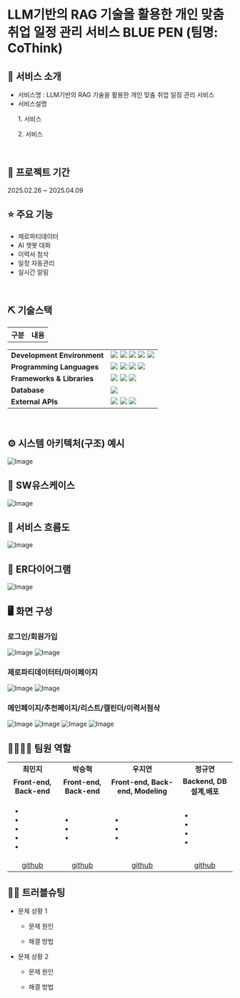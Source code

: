 # LLM기반의 RAG 기술을 활용한 개인 맞춤 취업 일정 관리 서비스 BLUE PEN (팀명: CoThink)


## 👀 서비스 소개
* 서비스명 : LLM기반의 RAG 기술을 활용한 개인 맞춤 취업 일정 관리 서비스
* 서비스설명
   <p>1. 서비스</P>
   <p>2. 서비스</p>
<br>

## 📅 프로젝트 기간
2025.02.26 ~ 2025.04.09
<br>

## ⭐ 주요 기능
* 제로파티데이터
* AI 챗봇 대화
* 이력서 첨삭
* 일정 자동관리
* 실시간 알림
<br>

## ⛏ 기술스택
<table>
    <tr>
        <th>구분</th>
        <th>내용</th>
    </tr>
    <tr>
	<table>
	  <tr>
	    <td><strong>Development Environment</strong></td>
	    <td>
	      <img src="https://img.shields.io/badge/GitHub-181717?style=for-the-badge&logo=github&logoColor=white"/>
	      <img src="https://img.shields.io/badge/VSCode-007ACC?style=for-the-badge&logo=visualstudiocode&logoColor=white"/>
	      <img src="https://img.shields.io/badge/Eclipse-2C2255?style=for-the-badge&logo=eclipseide&logoColor=white"/>
	      <img src="https://img.shields.io/badge/Naver_Cloud-03C75A?style=for-the-badge&logo=naver&logoColor=white"/>
	      <img src="https://img.shields.io/badge/Python-3776AB?style=for-the-badge&logo=python&logoColor=white"/>
	    </td>
	  </tr>
	  <tr>
	    <td><strong>Programming Languages</strong></td>
	    <td>
	      <img src="https://img.shields.io/badge/HTML5-E34F26?style=for-the-badge&logo=html5&logoColor=white"/>
	      <img src="https://img.shields.io/badge/CSS3-1572B6?style=for-the-badge&logo=css3&logoColor=white"/>
	      <img src="https://img.shields.io/badge/JavaScript-F7DF1E?style=for-the-badge&logo=javascript&logoColor=black"/>
	      <img src="https://img.shields.io/badge/Java-007396?style=for-the-badge&logo=java&logoColor=white"/>
	    </td>
	  </tr>
	  <tr>
	    <td><strong>Frameworks & Libraries</strong></td>
	    <td>
	      <img src="https://img.shields.io/badge/Spring-6DB33F?style=for-the-badge&logo=spring&logoColor=white"/>
	      <img src="https://img.shields.io/badge/FastAPI-009688?style=for-the-badge&logo=fastapi&logoColor=white"/>
	      <img src="https://img.shields.io/badge/ChromaDB-FFD700?style=for-the-badge&logoColor=black"/>
	    </td>
	  </tr>
	  <tr>
	    <td><strong>Database</strong></td>
	    <td>
	      <img src="https://img.shields.io/badge/MySQL-4479A1?style=for-the-badge&logo=mysql&logoColor=white"/>
	    </td>
	  </tr>
	  <tr>
	    <td><strong>External APIs</strong></td>
	    <td>
	      <img src="https://img.shields.io/badge/ChatGPT-10A37F?style=for-the-badge&logo=openai&logoColor=white"/>
	      <img src="https://img.shields.io/badge/Saramin_API-004F9E?style=for-the-badge&logoColor=white"/>
	      <img src="https://img.shields.io/badge/Public_Data_API-005BAC?style=for-the-badge&logoColor=white"/>
	    </td>
	  </tr>
	</table>


<br>

## ⚙ 시스템 아키텍처(구조) 예시 
![Image](https://github.com/user-attachments/assets/5f7a42bb-05a0-4d5a-a8d5-8499e1ef296e)<br>

## 📌 SW유스케이스
![Image](https://github.com/user-attachments/assets/f93f1cc7-b03e-41e8-8041-2b8e6ab1feb5)<br>

## 📌 서비스 흐름도
![Image](https://github.com/user-attachments/assets/92c3d82e-3073-44ae-8cb4-a4ff200badaa)<br>

## 📌 ER다이어그램
![Image](https://github.com/user-attachments/assets/135e468b-b089-4b90-85c3-7607dea65904)<br>

## 🖥 화면 구성

### 로그인/회원가입
![Image](https://github.com/user-attachments/assets/13cdd2e6-0982-4112-ac93-db7c51b66a49)
![Image](https://github.com/user-attachments/assets/c7dae79a-5cbd-43c8-be65-fd6935d37217)<br>

### 제로파티데이터터/마이페이지
![Image](https://github.com/user-attachments/assets/fb4c8c8f-a351-47aa-8f23-250a24a1c8d4)
![Image](https://github.com/user-attachments/assets/57526a2b-10c2-46bc-9dff-fdb615675a9b)<br>

### 메인페이지/추천페이지/리스트/캘린더/이력서첨삭
![Image](https://github.com/user-attachments/assets/ff743179-0ea9-41eb-8ea7-3739ee08f0ec)
![Image](https://github.com/user-attachments/assets/c5fcf9ab-7d9e-4e3d-a31b-732d07292ec2)
![Image](https://github.com/user-attachments/assets/b0237a94-6736-49dd-8ee0-0b02e7ecfd4c)
![Image](https://github.com/user-attachments/assets/0ed14d43-7661-444e-932f-5e919fbf7698)<br>


## 👨‍👩‍👦‍👦 팀원 역할
<table>
  <tr>
    <td align="center"><strong>최민지</strong></td>
    <td align="center"><strong>박승혁</strong></td>
    <td align="center"><strong>우지연</strong></td>
    <td align="center"><strong>정규연</strong></td>
  </tr>
  <tr>
    <td align="center"><b>Front-end, Back-end</b></td>
    <td align="center"><b>Front-end, Back-end</b></td>
    <td align="center"><b>Front-end, Back-end, Modeling</b></td>
    <td align="center"><b>Backend, DB 설계,배포</b></td>
  </tr>
  <tr>
    <td align="left">
	<ul>
	<li></li>
	<li></li>
	<li></li>
	<li></li>
	<li></li>
	</ul>
    </td>
    <td align="left">
	<ul>
	<li></li>
	<li></li>
	<li></li>
	</ul>
    </td>
    <td align="left">
	<ul>
	<li></li>
	<li></li>
	<li></li>
	</ul>
    </td>
    <td align="left">
	<ul>
	<li></li>
	<li></li>
	<li></li>
	<li></li>
	</ul>
    </td>
  </tr>
  <tr>
    <td align="center"><a href="https://github.com/mingd2" target='_blank'>github</a></td>
    <td align="center"><a href="https://github.com/parkseroy" target='_blank'>github</a></td>
    <td align="center"><a href="https://github.com/WJyeon" target='_blank'>github</a></td>
    <td align="center"><a href="https://github.com/gyuuuu00" target='_blank'>github</a></td>
  </tr>
</table>

## 🤾‍♂️ 트러블슈팅

* 문제 상황 1<br>

	* 문제 원인<br>


	* 해결 방법<br>


* 문제 상황 2 <br>


	* 문제 원인<br>

	* 해결 방법<br>

